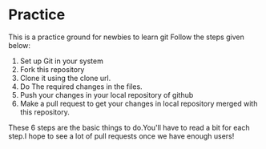 Practice
=========

This is a practice ground for newbies to learn git 
Follow the steps given below:

1. Set up Git in your system
2. Fork this repository
3. Clone it using the clone url.
4. Do The required changes in the files.
5. Push your changes in your local repository of github
6. Make a pull request to get your changes in local repository merged with this repository.

These 6 steps are the basic things to do.You'll have to read a bit for each step.I hope to see a lot of pull requests once we have enough users!
